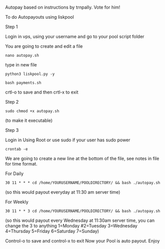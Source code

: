 Autopay based on instructions by trnpally. Vote for him!


To do Autopayouts using liskpool

Step 1

Login in vps, using your username and go to your pool script folder

You are going to create and edit a file

    nano autopay.sh

type in new file

    python3 liskpool.py -y

    bash payments.sh

crtl-o to save and then crtl-x to exit

Step 2

    sudo chmod +x autopay.sh
    
(to make it executable)

Step 3

Login in Using Root or use sudo if your user has sudo power

    crontab -e

We are going to create a new line at the bottom of the file, see notes in file for time format.

For  Daily

    30 11 * * * cd /home/YOURUSERNAME/POOLDIRECTORY/ && bash ./autopay.sh

(so this would payout everyday at 11:30 am server time)

For Weekly

    30 11 * * 3 cd /home/YOURUSERNAME/POOLDIRECTORY/ && bash ./autopay.sh

(so this would payout every Wednesday at 11:30am server time, you can change 
the 3 to anything 1=Monday #2=Tuesday 3=Wednesday 4=Thursday 5=Friday 6=Saturday 7=Sunday)

Control-o to save and control-x to exit
Now your Pool is auto payout.
Enjoy
